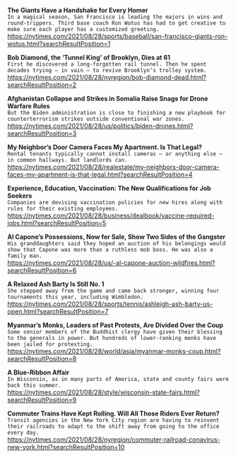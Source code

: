 **The Giants Have a Handshake for Every Homer**\
`In a magical season, San Francisco is leading the majors in wins and round-trippers. Third base coach Ron Wotus has had to get creative to make sure each player has a customized greeting.`\
https://nytimes.com/2021/08/28/sports/baseball/san-francisco-giants-ron-wotus.html?searchResultPosition=1

**Bob Diamond, the ‘Tunnel King’ of Brooklyn, Dies at 61**\
`First he discovered a long-forgotten rail tunnel. Then he spent decades trying — in vain — to revive Brooklyn’s trolley system.`\
https://nytimes.com/2021/08/28/nyregion/bob-diamond-dead.html?searchResultPosition=2

**Afghanistan Collapse and Strikes in Somalia Raise Snags for Drone Warfare Rules**\
`But the Biden administration is close to finishing a new playbook for counterterrorism strikes outside conventional war zones.`\
https://nytimes.com/2021/08/28/us/politics/biden-drones.html?searchResultPosition=3

**My Neighbor’s Door Camera Faces My Apartment. Is That Legal?**\
`Rental tenants typically cannot install cameras — or anything else — in common hallways. But landlords can.`\
https://nytimes.com/2021/08/28/realestate/my-neighbors-door-camera-faces-my-apartment-is-that-legal.html?searchResultPosition=4

**Experience, Education, Vaccination: The New Qualifications for Job Seekers**\
`Companies are devising vaccination policies for new hires along with rules for their existing employees.`\
https://nytimes.com/2021/08/28/business/dealbook/vaccine-required-jobs.html?searchResultPosition=5

**Al Capone’s Possessions, Now for Sale, Show Two Sides of the Gangster**\
`His granddaughters said they hoped an auction of his belongings would show that Capone was more than a ruthless mob boss. He was also a family man.`\
https://nytimes.com/2021/08/28/us/-al-capone-auction-wildfires.html?searchResultPosition=6

**A Relaxed Ash Barty Is Still No. 1**\
`She stepped away from the game and came back stronger, winning four tournaments this year, including Wimbledon.`\
https://nytimes.com/2021/08/28/sports/tennis/ashleigh-ash-barty-us-open.html?searchResultPosition=7

**Myanmar’s Monks, Leaders of Past Protests, Are Divided Over the Coup**\
`Some senior members of the Buddhist clergy have given their blessing to the generals in power. But hundreds of lower-ranking monks have been jailed for protesting.`\
https://nytimes.com/2021/08/28/world/asia/myanmar-monks-coup.html?searchResultPosition=8

**A Blue-Ribbon Affair**\
`In Wisconsin, as in many parts of America, state and county fairs were back this summer.`\
https://nytimes.com/2021/08/28/style/wisconsin-state-fairs.html?searchResultPosition=9

**Commuter Trains Have Kept Rolling. Will All Those Riders Ever Return?**\
`Transit agencies in the New York City region are having to reinvent their railroads to adapt to the shift away from going to the office every day.`\
https://nytimes.com/2021/08/28/nyregion/commuter-railroad-conavirus-new-york.html?searchResultPosition=10

